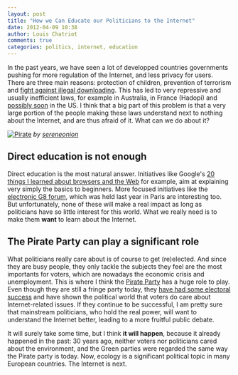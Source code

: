 ```yaml
---
layout: post
title: "How we Can Educate our Politicians to the Internet"
date: 2012-04-09 10:38
author: Louis Chatriot
comments: true
categories: politics, internet, education
---
```



In the past years, we have seen a lot of developped countries
governments pushing for more regulation of the Internet, and less
privacy for users. There are three main reasons: protection of
children, prevention of terrorism and [fight against illegal downloading](http://needforair.com/blog/2012/03/29/sopa-hadopi-future-of-culture/). This has led to very repressive and usually inefficient laws, for example in Australia, in France (Hadopi) and [possibly soon](http://thehill.com/blogs/hillicon-valley/technology/220181-dodd-says-sopa-can-live-again) in the US. I think that a big part of this problem is that a very large portion of the people making these laws understand next to nothing about the Internet, and are thus afraid of it. What can we do about it?


[![Pirate](http://farm1.staticflickr.com/43/103031916_5c6c0a51af_m.jpg)](http://www.flickr.com/photos/20888197@N00/103031916/)
*by [sereneonion](http://www.flickr.com/photos/opid/ "Author")*  


## Direct education is not enough
Direct education is the most natural answer. Initiatives like Google's
[20 things I learned about browsers and the Web](http://www.20thingsilearned.com/en-US) for example, aim at explaining very simply the basics to beginners. More focused initiatives like the [electronic G8 forum](http://www.eg8forum.com/en/), which was held last year in Paris are interesting too. But unfortunately, none of these will make a real impact as long as politicians have so little interest for this world. What we really need is to make them **want** to learn about the Internet.


## The Pirate Party can play a significant role
What politicians really care about is of course to get (re)elected. And
since they are busy people, they only tackle the subjects they feel are the
most importants for voters, which are nowadays the economic crisis and
unemployment. This is where I think the [Pirate Party](http://en.wikipedia.org/wiki/Pirate_Party) has a huge role to play. Even though they are still a fringe party today, they [have had some electoral success](http://www.nytimes.com/2011/09/20/world/europe/in-berlin-pirates-win-8-9-percent-of-vote-in-regional-races.html) and have shown the political world that voters do care about Internet-related issues. If they continue to be successful, I am pretty sure that mainstream politicians, who hold the real power, will want to understand the Internet better, leading to a more fruitful public debate.  

It will surely take some time, but I think **it will happen**, because it already happened in the past: 30 years ago, neither voters nor politicians cared about the environment, and the Green parties were regarded the same way the Pirate party is today. Now, ecology is a significant political topic in many European countries. The Internet is next.